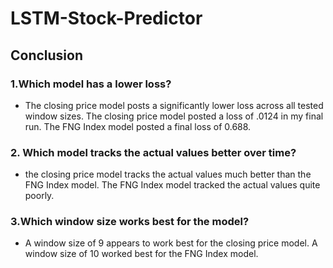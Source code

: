 # LSTM-Stock-Predictor

## Conclusion

### 1.Which model has a lower loss?
- The closing price model posts a significantly lower loss across all tested window sizes. The closing price model posted a loss of .0124 in my final run. The FNG Index model posted a final loss of 0.688.

### 2. Which model tracks the actual values better over time?
- the closing price model tracks the actual values much better than the FNG Index model. The FNG Index model tracked the actual values quite poorly.


### 3.Which window size works best for the model?
- A window size of 9 appears to work best for the closing price model.
 A window size of 10 worked best for the FNG Index model.